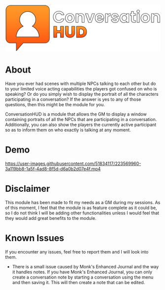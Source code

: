 ![Conversation HUD Logo](/docs/icon.png)

# About

Have you ever had scenes with multiple NPCs talking to each other but do to your limited voice acting capabilities the players got confused on who is speaking?
Or do you simply wish to display the portrait of all the characters participating in a conversation?
If the answer is yes to any of those questions, then this might be the module for you.

ConversationHUD is a module that allows the GM to display a window containing portraits of all the NPCs that are participating in a conversation. Additionally, you can also show the players the currently active participant so as to inform them on who exactly is talking at any moment.

# Demo

https://user-images.githubusercontent.com/51834117/223569960-3a119bb8-1a5f-4ad8-8f5d-d6a0b2d07e4f.mp4

# Disclaimer

This module has been made to fit my needs as a GM during my sessions. As of this moment, I feel that the module is as feature complete as it could be, so I do not think I will be adding other functionalities unless I would feel that they would add great benefits to the module.

# Known Issues

If you encounter any issues, feel free to report them and I will look into them.

- There is a small issue caused by Monk's Enhanced Journal and the way it handles notes. If you have Monk's Enhanced Journal, you can only create a conversation note by starting a conversation using the menu and then saving it. This will then create a note that can be edited.
